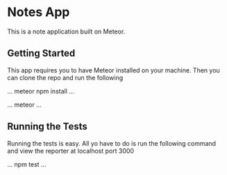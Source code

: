 # Notes App

This is a note application built on Meteor.

## Getting Started 

This app requires you to have Meteor installed on your machine. Then you can clone the repo and run the following

...
meteor npm install
...

...
meteor
...

## Running the Tests

Running the tests is easy. All yo have to do is run the following command and view the reporter at localhost port 3000

...
npm test
...

